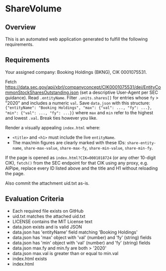 # ShareVolume

## Overview
This is an automated web application generated to fulfill the following requirements.

## Requirements
Your assigned company: Booking Holdings (BKNG), CIK 0001075531.

Fetch https://data.sec.gov/api/xbrl/companyconcept/CIK0001075531/dei/EntityCommonStockSharesOutstanding.json (set a descriptive User-Agent per SEC guidance).
Read `.entityName`. Filter `.units.shares[]` for entries whose `fy` > "2020" and
includes a numeric `val`.
Save `data.json` with this structure:
`{"entityName": "Booking Holdings", "max": {"val": ..., "fy": ...}, "min": {"val": ..., "fy": ...}}`
where `max` and `min` refer to the highest and lowest `.val`. Break ties however you like.

Render a visually appealing `index.html` where:
- `<title>` and `<h1>` must include the live `entityName`.
- The max/min figures are clearly marked with these IDs:
  `share-entity-name`,
  `share-max-value`, `share-max-fy`,
  `share-min-value`, `share-min-fy`.

If the page is opened as `index.html?CIK=0001018724` (or any other 10-digit CIK),
`fetch()` from the SEC endpoint for that CIK using any proxy, e.g. AIPipe,
replace every ID listed above and the title and H1 without reloading the page.

Also commit the attachment uid.txt as-is.

## Evaluation Criteria
- Each required file exists on GitHub
- uid.txt matches the attached uid.txt
- LICENSE contains the MIT License text
- data.json exists and is valid JSON
- data.json has 'entityName' field matching 'Booking Holdings'
- data.json has 'max' object with 'val' (number) and 'fy' (string) fields
- data.json has 'min' object with 'val' (number) and 'fy' (string) fields
- data.json max.fy and min.fy are both > '2020'
- data.json max.val is greater than or equal to min.val
- index.html exists
- index.html <title> contains the entityName from data.json
- index.html <h1 id='share-entity-name'> contains the entityName from data.json
- index.html contains element with id='share-max-value' displaying max.val
- index.html contains element with id='share-max-fy' displaying max.fy
- index.html contains element with id='share-min-value' displaying min.val
- index.html contains element with id='share-min-fy' displaying min.fy
- index.html fetches data.json using fetch('https://data.sec.gov/api/xbrl/companyconcept/CIK0001075531/dei/EntityCommonStockSharesOutstanding.json')
- index.html supports ?CIK= query parameter to fetch alternate company data
- index.html dynamically updates all elements when ?CIK= is provided

## Setup
This is a static web application hosted on GitHub Pages. No installation required.

## Usage
1. Visit the live site: [GitHub Pages URL](https://shreyas20063.github.io/ShareVolume/)
2. The application loads automatically
3. Follow on-screen instructions

## Technical Implementation
- **Frontend**: HTML5, CSS3, JavaScript
- **Libraries**: Bootstrap 5, marked.js (if needed), highlight.js (if needed)
- **Hosting**: GitHub Pages
- **Architecture**: Single-page application with inline styles and scripts

## Code Structure
The application is contained in a single `index.html` file with:
- Inline CSS for styling
- Inline JavaScript for functionality
- CDN-hosted external libraries for enhanced features

## License
MIT License - See LICENSE file for details

## Author
Generated automatically via LLM-assisted development

**Source Code:** https://github.com/shreyas20063/llm-deployment-api

**Generated App:** https://github.com/shreyas20063/ShareVolume
